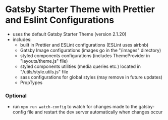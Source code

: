# Gatsby Starter Theme with Prettier and Eslint Configurations
- uses the default Gatsby Starter Theme (version 2.1.20)
- includes:
  - built in Prettier and ESLint configurations (ESLint uses airbnb)
  - Gatsby Image configurations (images go in the "/images" directory)
  - styled components configurations (includes ThemeProvider in "layouts/theme.js" file)
  - styled components utilities (media queries etc.) located in "/utils/style.utils.js" file
  - sass configurations for global styles (may remove in future updates)
  - PropTypes

### Optional
- run `npm run watch-config` to watch for changes made to the gatsby-config file and restart the dev server automatically when changes occur